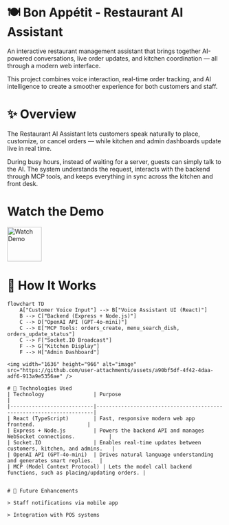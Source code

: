 # 🍽️ Bon Appétit - Restaurant AI Assistant

An interactive restaurant management assistant that brings together AI-powered conversations, live order updates, and kitchen coordination — all through a modern web interface.

This project combines voice interaction, real-time order tracking, and AI intelligence to create a smoother experience for both customers and staff.

# ✨ Overview

The Restaurant AI Assistant lets customers speak naturally to place, customize, or cancel orders — while kitchen and admin dashboards update live in real time.

During busy hours, instead of waiting for a server, guests can simply talk to the AI. The system understands the request, interacts with the backend through MCP tools, and keeps everything in sync across the kitchen and front desk.

# Watch the Demo
<a href="https://drive.google.com/file/d/1sXK7GhIB-pxYLbvUUU9VstuxAA_PhF1V/view?usp=sharing" target="_blank"> <img src="https://img.icons8.com/ios-filled/100/play-button-circled--v1.png" alt="Watch Demo" width="80"/> </a>

# 🧠 How It Works
```mermaid
flowchart TD
    A["Customer Voice Input"] --> B["Voice Assistant UI (React)"]
    B --> C["Backend (Express + Node.js)"]
    C --> D["OpenAI API (GPT-4o-mini)"]
    C --> E["MCP Tools: orders_create, menu_search_dish, orders_update_status"]
    C --> F["Socket.IO Broadcast"]
    F --> G["Kitchen Display"]
    F --> H["Admin Dashboard"]

<img width="1636" height="966" alt="image" src="https://github.com/user-attachments/assets/a90bf5df-4f42-4daa-adf6-913a9e5356ae" />

# 🧩 Technologies Used
| Technology                | Purpose                                                             |
|---------------------------|---------------------------------------------------------------------|
| React (TypeScript)        | Fast, responsive modern web app frontend.                 |
| Express + Node.js         | Powers the backend API and manages WebSocket connections.           |
| Socket.IO                 | Enables real-time updates between customers, kitchen, and admins.   |
| OpenAI API (GPT-4o-mini)  | Drives natural language understanding and generates smart replies.  |
| MCP (Model Context Protocol) | Lets the model call backend functions, such as placing/updating orders. |


# 🚀 Future Enhancements

> Staff notifications via mobile app

> Integration with POS systems

